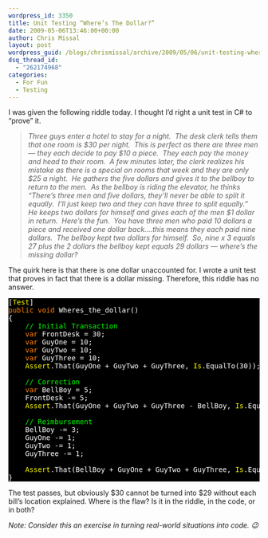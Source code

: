 ```yaml
---
wordpress_id: 3350
title: Unit Testing “Where’s The Dollar?”
date: 2009-05-06T13:46:00+00:00
author: Chris Missal
layout: post
wordpress_guid: /blogs/chrismissal/archive/2009/05/06/unit-testing-where-s-the-dollar.aspx
dsq_thread_id:
  - "262174968"
categories:
  - For Fun
  - Testing
---
```

I was given the following riddle today. I thought I&rsquo;d right a unit test in C# to &ldquo;prove&rdquo; it.

> _Three guys enter a hotel to stay for a night.&nbsp; The desk clerk tells them that one room is $30 per night.&nbsp; This is perfect as there are three men &#8212; they each decide to pay $10 a piece.&nbsp; They each pay the money and head to their room.&nbsp; A few minutes later, the clerk realizes his mistake as there is a special on rooms that week and they are only $25 a night.&nbsp; He gathers the five dollars and gives it to the bellboy to return to the men.&nbsp; As the bellboy is riding the elevator, he thinks &#8220;There&#8217;s three men and five dollars, they&#8217;ll never be able to split it equally.&nbsp; I&#8217;ll just keep two and they can have three to split equally.&#8221;&nbsp; He keeps two dollars for himself and gives each of the men $1 dollar in return.&nbsp; Here&#8217;s the fun.&nbsp; You have three men who paid 10 dollars a piece and received one dollar back&#8230;.this means they each paid nine dollars.&nbsp; The bellboy kept two dollars for himself.&nbsp; So, nine x 3 equals 27 plus the 2 dollars the bellboy kept equals 29 dollars &#8212; where&#8217;s the missing dollar?_

The quirk here is that there is one dollar unaccounted for. I wrote a unit test that proves in fact that there is a dollar missing. Therefore, this riddle has no answer.

<pre style="background: black"><span style="background: black none repeat scroll 0% 0%;color: white">[</span><span style="background: black none repeat scroll 0% 0%;color: yellow">Test</span><span style="background: black none repeat scroll 0% 0%;color: white">]<br /></span><span style="background: black none repeat scroll 0% 0%;color: #ff8000">public void </span><span style="background: black none repeat scroll 0% 0%;color: white">Wheres_the_dollar()<br />{<br />    </span><span style="background: black none repeat scroll 0% 0%;color: lime">// Initial Transaction<br />    </span><span style="background: black none repeat scroll 0% 0%;color: #ff8000">var </span><span style="background: black none repeat scroll 0% 0%;color: white">FrontDesk = 30;<br />    </span><span style="background: black none repeat scroll 0% 0%;color: #ff8000">var </span><span style="background: black none repeat scroll 0% 0%;color: white">GuyOne = 10;<br />    </span><span style="background: black none repeat scroll 0% 0%;color: #ff8000">var </span><span style="background: black none repeat scroll 0% 0%;color: white">GuyTwo = 10;<br />    </span><span style="background: black none repeat scroll 0% 0%;color: #ff8000">var </span><span style="background: black none repeat scroll 0% 0%;color: white">GuyThree = 10;<br />    </span><span style="background: black none repeat scroll 0% 0%;color: yellow">Assert</span><span style="background: black none repeat scroll 0% 0%;color: white">.That(GuyOne + GuyTwo + GuyThree, </span><span style="background: black none repeat scroll 0% 0%;color: yellow">Is</span><span style="background: black none repeat scroll 0% 0%;color: white">.EqualTo(30));<br /><br />    </span><span style="background: black none repeat scroll 0% 0%;color: lime">// Correction<br />    </span><span style="background: black none repeat scroll 0% 0%;color: #ff8000">var </span><span style="background: black none repeat scroll 0% 0%;color: white">BellBoy = 5;<br />    FrontDesk -= 5;<br />    </span><span style="background: black none repeat scroll 0% 0%;color: yellow">Assert</span><span style="background: black none repeat scroll 0% 0%;color: white">.That(GuyOne + GuyTwo + GuyThree - BellBoy, </span><span style="background: black none repeat scroll 0% 0%;color: yellow">Is</span><span style="background: black none repeat scroll 0% 0%;color: white">.EqualTo(FrontDesk));<br /><br />    </span><span style="background: black none repeat scroll 0% 0%;color: lime">// Reimbursement<br />    </span><span style="background: black none repeat scroll 0% 0%;color: white">BellBoy -= 3;<br />    GuyOne -= 1;<br />    GuyTwo -= 1;<br />    GuyThree -= 1;<br /><br />    </span><span style="background: black none repeat scroll 0% 0%;color: yellow">Assert</span><span style="background: black none repeat scroll 0% 0%;color: white">.That(BellBoy + GuyOne + GuyTwo + GuyThree, </span><span style="background: black none repeat scroll 0% 0%;color: yellow">Is</span><span style="background: black none repeat scroll 0% 0%;color: white">.EqualTo(29));<br />}<br /></span></pre>

[](http://11011.net/software/vspaste)

The test passes, but obviously $30 cannot be turned into $29 without each bill&rsquo;s location explained. Where is the flaw? Is it in the riddle, in the code, or in both?

_Note: Consider this an exercise in turning real-world situations into code. 😉_
